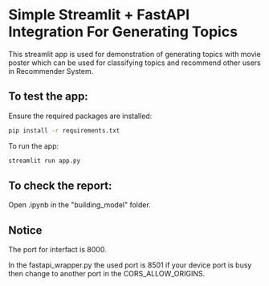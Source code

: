 # Simple Streamlit + FastAPI Integration For Generating Topics
This streamlit app is used for demonstration of generating topics with movie poster which can be used for classifying topics and recommend other users in Recommender System.

## To test the app:

Ensure the required packages are installed:

```bash
pip install -r requirements.txt
```

To run the app:

```bash
streamlit run app.py
```

## To check the report:

Open .ipynb in the "building_model" folder.

## Notice

The port for interfact is 8000.

In the fastapi_wrapper.py the used port is 8501 if your device port is busy then change to another port in the CORS_ALLOW_ORIGINS.
